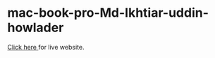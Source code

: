 # mac-book-pro-Md-Ikhtiar-uddin-howlader
<div><a href="https://md-ikhtiar-uddin-howlader.github.io/mac-book-pro/">Click here </a> for live website.</div>
